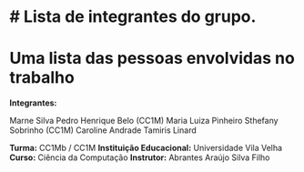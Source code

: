 # # Lista de integrantes do grupo.
# Uma lista das pessoas envolvidas no trabalho


**Integrantes:**

Marne Silva
Pedro Henrique Belo (CC1M)
Maria Luiza Pinheiro
Sthefany Sobrinho (CC1M)
Caroline Andrade
Tamiris Linard

**Turma:** CC1Mb / CC1M
**Instituição Educacional:** Universidade Vila Velha
**Curso:** Ciência da Computação
**Instrutor:** Abrantes Araújo Silva Filho


